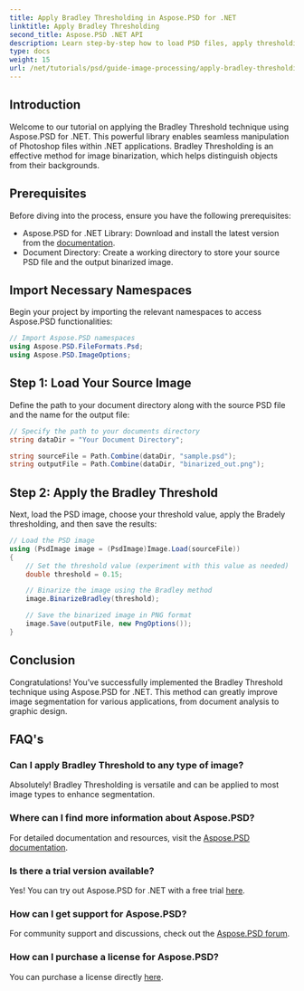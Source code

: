 ```yaml
---
title: Apply Bradley Thresholding in Aspose.PSD for .NET
linktitle: Apply Bradley Thresholding
second_title: Aspose.PSD .NET API
description: Learn step-by-step how to load PSD files, apply thresholding techniques, and save your results in various formats, enhancing your image segmentation tasks for diverse applications.
type: docs
weight: 15
url: /net/tutorials/psd/guide-image-processing/apply-bradley-thresholding/
---
```

## Introduction

Welcome to our tutorial on applying the Bradley Threshold technique using Aspose.PSD for .NET. This powerful library enables seamless manipulation of Photoshop files within .NET applications. Bradley Thresholding is an effective method for image binarization, which helps distinguish objects from their backgrounds.

## Prerequisites

Before diving into the process, ensure you have the following prerequisites:

- Aspose.PSD for .NET Library: Download and install the latest version from the [documentation](https://reference.aspose.com/psd/net/).
- Document Directory: Create a working directory to store your source PSD file and the output binarized image.

## Import Necessary Namespaces

Begin your project by importing the relevant namespaces to access Aspose.PSD functionalities:

```csharp
// Import Aspose.PSD namespaces
using Aspose.PSD.FileFormats.Psd;
using Aspose.PSD.ImageOptions;
```

## Step 1: Load Your Source Image

Define the path to your document directory along with the source PSD file and the name for the output file:

```csharp
// Specify the path to your documents directory
string dataDir = "Your Document Directory";

string sourceFile = Path.Combine(dataDir, "sample.psd");
string outputFile = Path.Combine(dataDir, "binarized_out.png");
```

## Step 2: Apply the Bradley Threshold

Next, load the PSD image, choose your threshold value, apply the Bradely thresholding, and then save the results:

```csharp
// Load the PSD image
using (PsdImage image = (PsdImage)Image.Load(sourceFile))
{
    // Set the threshold value (experiment with this value as needed)
    double threshold = 0.15;

    // Binarize the image using the Bradley method
    image.BinarizeBradley(threshold);

    // Save the binarized image in PNG format
    image.Save(outputFile, new PngOptions());
}
```

## Conclusion

Congratulations! You’ve successfully implemented the Bradley Threshold technique using Aspose.PSD for .NET. This method can greatly improve image segmentation for various applications, from document analysis to graphic design.

## FAQ's

### Can I apply Bradley Threshold to any type of image?

Absolutely! Bradley Thresholding is versatile and can be applied to most image types to enhance segmentation.

### Where can I find more information about Aspose.PSD?

For detailed documentation and resources, visit the [Aspose.PSD documentation](https://reference.aspose.com/psd/net/).

### Is there a trial version available?

Yes! You can try out Aspose.PSD for .NET with a free trial [here](https://releases.aspose.com/).

### How can I get support for Aspose.PSD?

For community support and discussions, check out the [Aspose.PSD forum](https://forum.aspose.com/c/psd/34).

### How can I purchase a license for Aspose.PSD?

You can purchase a license directly [here](https://purchase.aspose.com/buy).
